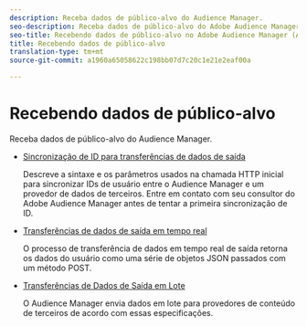```yaml
---
description: Receba dados de público-alvo do Audience Manager.
seo-description: Receba dados de público-alvo do Adobe Audience Manager (AAM).
seo-title: Recebendo dados de público-alvo no Adobe Audience Manager (AAM)
title: Recebendo dados de público-alvo
translation-type: tm+mt
source-git-commit: a1960a65058622c198bb07d7c20c1e21e2eaf00a

---
```



# Recebendo dados de público-alvo

Receba dados de público-alvo do Audience Manager.

* [Sincronização de ID para transferências de dados de saída](/help/using/integration/receiving-audience-data/id-sync-outbound.md)

   Descreve a sintaxe e os parâmetros usados na chamada HTTP inicial para sincronizar IDs de usuário entre o Audience Manager e um provedor de dados de terceiros. Entre em contato com seu consultor do Adobe Audience Manager antes de tentar a primeira sincronização de ID.

* [Transferências de dados de saída em tempo real](/help/using/integration/receiving-audience-data/batch-outbound-transfers/batch-outbound-overview.md)

   O processo de transferência de dados em tempo real de saída retorna os dados do usuário como uma série de objetos JSON passados com um método POST.

* [Transferências de Dados de Saída em Lote](/help/using/integration/receiving-audience-data/batch-outbound-transfers/outbound-file-name-contents.md)

   O Audience Manager envia dados em lote para provedores de conteúdo de terceiros de acordo com essas especificações.
